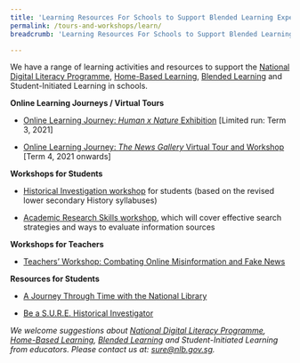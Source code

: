 ```yaml
---
title: 'Learning Resources For Schools to Support Blended Learning Experiences'
permalink: /tours-and-workshops/learn/
breadcrumb: 'Learning Resources For Schools to Support Blended Learning Experiences'

---
```


We have a range of learning activities and resources to support the [National Digital Literacy Programme](https://www.moe.gov.sg/microsites/cos2020/refreshing-our-curriculum/strengthen-digital-literacy.html), [Home-Based Learning](https://www.moe.gov.sg/news/press-releases/20200327-schools-to-implement-one-day-of-home-based-learning-a-week), [Blended Learning](https://www.moe.gov.sg/news/press-releases/20201229-blended-learning-to-enhance-schooling-experience-and-further-develop-students-into-self-directed-learners) and Student-Initiated Learning in schools.



**Online Learning Journeys / Virtual Tours**

- [Online Learning Journey: *Human x Nature* Exhibition](/tours-and-workshops/hxn-virtual-tour/) [Limited run: Term 3, 2021]

- [Online Learning Journey: *The News Gallery* Virtual Tour and Workshop](/tours-and-workshops/tng-virtual-tour/) [Term 4, 2021 onwards]



**Workshops for Students**

- [Historical Investigation workshop](/tours-and-workshops/hi-workshop/) for students (based on the revised lower secondary History syllabuses) 

- [Academic Research Skills workshop](/tours-and-workshops/academic-skills-workshop/), which will cover effective search strategies and ways to evaluate information sources

 

**Workshops for Teachers**

- [Teachers’ Workshop: Combating Online Misinformation and Fake News](/tours-and-workshops/teachers-cfn-workshop/)

 

**Resources for Students** 

- [A Journey Through Time with the National Library](https://sure.nlb.gov.sg/blog/home-based-learning/dd00017)

- [Be a S.U.R.E. Historical Investigator](https://sure.nlb.gov.sg/blog/home-based-learning/dd00016)

 

*We welcome suggestions about [National Digital Literacy Programme](https://www.moe.gov.sg/microsites/cos2020/refreshing-our-curriculum/strengthen-digital-literacy.html), [Home-Based Learning](https://www.moe.gov.sg/news/press-releases/20200327-schools-to-implement-one-day-of-home-based-learning-a-week), [Blended Learning](https://www.moe.gov.sg/news/press-releases/20201229-blended-learning-to-enhance-schooling-experience-and-further-develop-students-into-self-directed-learners) and Student-Initiated Learning from educators. Please contact us at: [sure@nlb.gov.sg](mailto:sure@nlb.gov.sg).* 